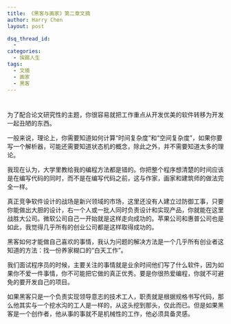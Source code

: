```yaml
---
title: 《黑客与画家》第二章文摘
author: Harry Chen
layout: post

dsq_thread_id:
  - 
categories:
  - 挨踢人生
tags:
  - 文摘
  - 画家
  - 黑客
---
```

# 

为了配合论文研究性的主题，你很容易就把工作重点从开发优美的软件转移为开发一起丑陋的东西。

一般来说，理论上，你需要知道如何计算“时间复杂度”和“空间复杂度”，如果你要写一个解析器，可能还需要知道状态机的概念，除此之外，并不需要知道太多的理论。

我现在认为，大学里教给我的编程方法都是错的。你把整个程序想清楚的时间应该是在编写代码的同时，而不是在编写代码之前，这与作家，画家和建筑师的做法完全一样。

真正竞争软件设计的战场是新兴领域的市场，这里还没有人建立过防御工事，只要你能做出大胆的设计，右一个人或一批人同时负责设计和实现产品，你就能在这里战胜大公司。微软公司自己一开始就是这样走向成功的。苹果公司和惠普公司也是如此，我觉得几乎所有的创业公司都是这样取得成功的。

黑客如何才能做自己喜欢的事情，我认为问题的解决方法是一个几乎所有创业者这知道的方法：找一份养家糊口的“白天工作”。

我们面试程序员的时候，主要关注的事情就是业余时间他们写了什么软件，因为如果你不爱一件事情，你不可能把它做的真正优秀。要是你很热爱编程，你就不可避免的要开发自己的项目。

如果黑客只是一个负责实现领导意志的技术工人，职责就是根据规格书写代码，那么他其实与一个挖水沟的工人是一样的，从这头挖到那头，仅此而已。但是如果黑客是一个创作者，他从事的事就不是机械性的工作，他必须具备灵感。

